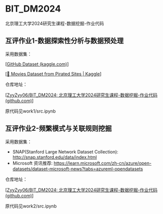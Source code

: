# BIT_DM2024

北京理工大学2024研究生课程-数据挖掘-作业代码

## 互评作业1-数据探索性分析与数据预处理

采用数据集：

[[GitHub Dataset (kaggle.com)](https://www.kaggle.com/datasets/nikhil25803/github-dataset?select=repository_data.csv)]

[[🎥 Movies Dataset from Pirated Sites | Kaggle](https://www.kaggle.com/datasets/arsalanrehman/movies-dataset-from-piracy-website)]

仓库地址：

[[ZyyZyy06/BIT_DM2024: 北京理工大学2024研究生课程-数据挖掘-作业代码 (github.com)](https://github.com/ZyyZyy06/BIT_DM2024)]

原代码见work1/src.ipynb



## 互评作业2-频繁模式与关联规则挖掘

采用数据集：

- SNAP(Stanford Large Network Dataset Collection): http://snap.stanford.edu/data/index.html
- Microsoft 资讯推荐: https://learn.microsoft.com/zh-cn/azure/open-datasets/dataset-microsoft-news?tabs=azureml-opendatasets

仓库地址：

[[ZyyZyy06/BIT_DM2024: 北京理工大学2024研究生课程-数据挖掘-作业代码 (github.com)](https://github.com/ZyyZyy06/BIT_DM2024)]

原代码见work2/src.ipynb
